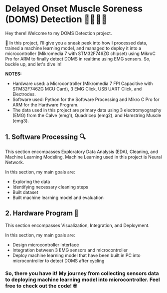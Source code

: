 # Delayed Onset Muscle Soreness (DOMS) Detection 🚴🏼‍♀️💪
Hey there! Welcome to my DOMS Detection project. 

🚀 In this project, I'll give you a sneak peek into how I processed data, trained a machine learning model, and managed to deploy it into a microcontroller (Mikromedia 7 with STM32F746ZG chipset) using MikroC Pro for ARM to finally detect DOMS in realtime using EMG sensors. So, buckle up, and let's dive in!

**NOTES:** 
- Hardware used: a Microcontroller (Mikromedia 7 FPI Capacitive with STM32F746ZG MCU Card), 3 EMG Click, USB UART Click, and Electrodes.
- Software used: Python for the Software Processing and Mikro C Pro for ARM for the Hardware Program.
- The data used in this project are primary data using 3 electromyography (EMG) from the Calve (emg1), Quadricep (emg2), and Hamstring Muscle (emg3).

## 1. Software Processing 🔍
This section encompasses Exploratory Data Analysis (EDA), Cleaning, and Machine Learning Modeling. Machine Learning used in this project is Neural Network.

In this section, my main goals are:
- Exploring the data
- Identifying necessary cleaning steps
- Built dataset
- Built machine learning model and evaluation

## 2. Hardware Program 🚀
This section encompasses Visualization, Integration, and Deployment.

In this section, my main goals are:
- Design microcontroller interface
- Integration between 3 EMG sensors and microcontroller
- Deploy machine learning model that have been built in PC into microcontroller to detect DOMS after cycling

### So, there you have it! My journey from collecting sensors data to deploying machine learning model into microcontroller. Feel free to check out the code! 🤓
